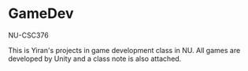 # GameDev
 NU-CSC376

 This is Yiran's projects in game development class in NU. All games are developed by Unity and a class note is also attached.
